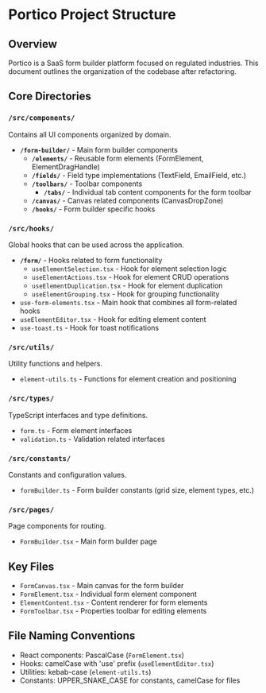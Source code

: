
# Portico Project Structure

## Overview
Portico is a SaaS form builder platform focused on regulated industries. This document outlines the organization of the codebase after refactoring.

## Core Directories

### `/src/components/`
Contains all UI components organized by domain.

- **`/form-builder/`** - Main form builder components
  - **`/elements/`** - Reusable form elements (FormElement, ElementDragHandle)
  - **`/fields/`** - Field type implementations (TextField, EmailField, etc.)
  - **`/toolbars/`** - Toolbar components
    - **`/tabs/`** - Individual tab content components for the form toolbar
  - **`/canvas/`** - Canvas related components (CanvasDropZone)
  - **`/hooks/`** - Form builder specific hooks

### `/src/hooks/`
Global hooks that can be used across the application.

- **`/form/`** - Hooks related to form functionality
  - `useElementSelection.tsx` - Hook for element selection logic
  - `useElementActions.tsx` - Hook for element CRUD operations
  - `useElementDuplication.tsx` - Hook for element duplication
  - `useElementGrouping.tsx` - Hook for grouping functionality
- `use-form-elements.tsx` - Main hook that combines all form-related hooks
- `useElementEditor.tsx` - Hook for editing element content
- `use-toast.ts` - Hook for toast notifications

### `/src/utils/`
Utility functions and helpers.

- `element-utils.ts` - Functions for element creation and positioning

### `/src/types/`
TypeScript interfaces and type definitions.

- `form.ts` - Form element interfaces
- `validation.ts` - Validation related interfaces

### `/src/constants/`
Constants and configuration values.

- `formBuilder.ts` - Form builder constants (grid size, element types, etc.)

### `/src/pages/`
Page components for routing.

- `FormBuilder.tsx` - Main form builder page

## Key Files

- `FormCanvas.tsx` - Main canvas for the form builder
- `FormElement.tsx` - Individual form element component
- `ElementContent.tsx` - Content renderer for form elements
- `FormToolbar.tsx` - Properties toolbar for editing elements

## File Naming Conventions

- React components: PascalCase (`FormElement.tsx`)
- Hooks: camelCase with 'use' prefix (`useElementEditor.tsx`)
- Utilities: kebab-case (`element-utils.ts`)
- Constants: UPPER_SNAKE_CASE for constants, camelCase for files
